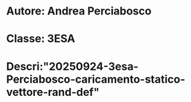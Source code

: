 # Autore: Andrea Perciabosco
# Classe: 3ESA
# Descri:"20250924-3esa-Perciabosco-caricamento-statico-vettore-rand-def"
